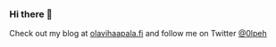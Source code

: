 ### Hi there 👋

Check out my blog at [olavihaapala.fi](https://olavihaapala.fi) and follow me on Twitter [@0lpeh](https://twitter.com/0lpeh)

<!--
**olpeh/olpeh** is a ✨ _special_ ✨ repository because its `README.md` (this file) appears on your GitHub profile.

Here are some ideas to get you started:

- 🔭 I’m currently working on ...
- 🌱 I’m currently learning ...
- 👯 I’m looking to collaborate on ...
- 🤔 I’m looking for help with ...
- 💬 Ask me about ...
- 📫 How to reach me: ...
- 😄 Pronouns: ...
- ⚡ Fun fact: ...
-->
